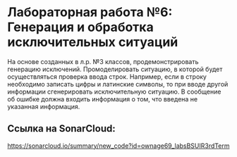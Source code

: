 # Лабораторная работа №6: Генерация и обработка исключительных ситуаций

На основе созданных в л.р. №3  классов, продемонстрировать генерацию исключений. Промоделировать ситуацию, в которой будет осуществляться проверка ввода строк. Например, если в строку необходимо записать цифры и латинские символы, то при вводе другой информации  сгенерировать исключительную ситуацию. В сообщение об ошибке должна входить информация о том, что введена  не указанная информация.

## Ссылка на SonarCloud:
https://sonarcloud.io/summary/new_code?id=ownage69_labsBSUIR3rdTerm

